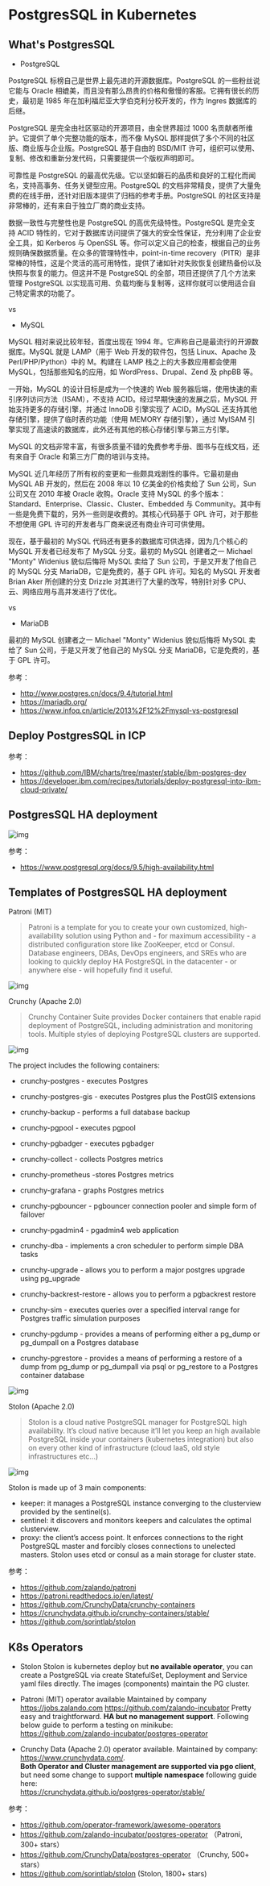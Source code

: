 # PostgresSQL in Kubernetes

## What's PostgresSQL

- PostgreSQL

PostgreSQL 标榜自己是世界上最先进的开源数据库。PostgreSQL 的一些粉丝说它能与 Oracle 相媲美，而且没有那么昂贵的价格和傲慢的客服。它拥有很长的历史，最初是 1985 年在加利福尼亚大学伯克利分校开发的，作为 Ingres 数据库的后继。

PostgreSQL 是完全由社区驱动的开源项目，由全世界超过 1000 名贡献者所维护。它提供了单个完整功能的版本，而不像 MySQL 那样提供了多个不同的社区版、商业版与企业版。PostgreSQL 基于自由的 BSD/MIT 许可，组织可以使用、复制、修改和重新分发代码，只需要提供一个版权声明即可。

可靠性是 PostgreSQL 的最高优先级。它以坚如磐石的品质和良好的工程化而闻名，支持高事务、任务关键型应用。PostgreSQL 的文档非常精良，提供了大量免费的在线手册，还针对旧版本提供了归档的参考手册。PostgreSQL 的社区支持是非常棒的，还有来自于独立厂商的商业支持。

数据一致性与完整性也是 PostgreSQL 的高优先级特性。PostgreSQL 是完全支持 ACID 特性的，它对于数据库访问提供了强大的安全性保证，充分利用了企业安全工具，如 Kerberos 与 OpenSSL 等。你可以定义自己的检查，根据自己的业务规则确保数据质量。在众多的管理特性中，point-in-time recovery（PITR）是非常棒的特性，这是个灵活的高可用特性，提供了诸如针对失败恢复创建热备份以及快照与恢复的能力。但这并不是 PostgreSQL 的全部，项目还提供了几个方法来管理 PostgreSQL 以实现高可用、负载均衡与复制等，这样你就可以使用适合自己特定需求的功能了。

vs

- MySQL

MySQL 相对来说比较年轻，首度出现在 1994 年。它声称自己是最流行的开源数据库。MySQL 就是 LAMP（用于 Web 开发的软件包，包括 Linux、Apache 及 Perl/PHP/Python）中的 M。构建在 LAMP 栈之上的大多数应用都会使用 MySQL，包括那些知名的应用，如 WordPress、Drupal、Zend 及 phpBB 等。

一开始，MySQL 的设计目标是成为一个快速的 Web 服务器后端，使用快速的索引序列访问方法（ISAM），不支持 ACID。经过早期快速的发展之后，MySQL 开始支持更多的存储引擎，并通过 InnoDB 引擎实现了 ACID。MySQL 还支持其他存储引擎，提供了临时表的功能（使用 MEMORY 存储引擎），通过 MyISAM 引擎实现了高速读的数据库，此外还有其他的核心存储引擎与第三方引擎。

MySQL 的文档非常丰富，有很多质量不错的免费参考手册、图书与在线文档，还有来自于 Oracle 和第三方厂商的培训与支持。

MySQL 近几年经历了所有权的变更和一些颇具戏剧性的事件。它最初是由 MySQL AB 开发的，然后在 2008 年以 10 亿美金的价格卖给了 Sun 公司，Sun 公司又在 2010 年被 Oracle 收购。Oracle 支持 MySQL 的多个版本：Standard、Enterprise、Classic、Cluster、Embedded 与 Community。其中有一些是免费下载的，另外一些则是收费的。其核心代码基于 GPL 许可，对于那些不想使用 GPL 许可的开发者与厂商来说还有商业许可可供使用。

现在，基于最初的 MySQL 代码还有更多的数据库可供选择，因为几个核心的 MySQL 开发者已经发布了 MySQL 分支。最初的 MySQL 创建者之一 Michael "Monty" Widenius 貌似后悔将 MySQL 卖给了 Sun 公司，于是又开发了他自己的 MySQL 分支 MariaDB，它是免费的，基于 GPL 许可。知名的 MySQL 开发者 Brian Aker 所创建的分支 Drizzle 对其进行了大量的改写，特别针对多 CPU、云、网络应用与高并发进行了优化。

vs

- MariaDB

最初的 MySQL 创建者之一 Michael "Monty" Widenius 貌似后悔将 MySQL 卖给了 Sun 公司，于是又开发了他自己的 MySQL 分支 MariaDB，它是免费的，基于 GPL 许可。


参考：
 
 - http://www.postgres.cn/docs/9.4/tutorial.html
 - https://mariadb.org/
 - https://www.infoq.cn/article/2013%2F12%2Fmysql-vs-postgresql

 
 
## Deploy PostgresSQL in ICP
 
参考：
 
 - https://github.com/IBM/charts/tree/master/stable/ibm-postgres-dev
 - https://developer.ibm.com/recipes/tutorials/deploy-postgresql-into-ibm-cloud-private/
 
 
## PostgresSQL HA deployment
 
![img](https://raw.githubusercontent.com/huoqifeng/document/master/k8s/postgresInK8s.imgs/ha-options.png)


参考：

 - https://www.postgresql.org/docs/9.5/high-availability.html
	

## Templates of PostgresSQL HA deployment


Patroni (MIT)

> Patroni is a template for you to create your own customized, high-availability solution using Python and - for maximum accessibility - a distributed configuration store like ZooKeeper, etcd or Consul. Database engineers, DBAs, DevOps engineers, and SREs who are looking to quickly deploy HA PostgreSQL in the datacenter - or anywhere else - will hopefully find it useful.

![img](https://raw.githubusercontent.com/huoqifeng/document/master/k8s/postgresInK8s.imgs/ha-patroni.png) 


Crunchy (Apache 2.0)

> Crunchy Container Suite provides Docker containers that enable rapid deployment of PostgreSQL, including administration and monitoring tools. Multiple styles of deploying PostgreSQL clusters are supported.

![img](https://raw.githubusercontent.com/huoqifeng/document/master/k8s/postgresInK8s.imgs/ha-crunchy.png) 

The project includes the following containers:

- crunchy-postgres - executes Postgres

- crunchy-postgres-gis - executes Postgres plus the PostGIS extensions

- crunchy-backup - performs a full database backup

- crunchy-pgpool - executes pgpool

- crunchy-pgbadger - executes pgbadger

- crunchy-collect - collects Postgres metrics

- crunchy-prometheus -stores Postgres metrics

- crunchy-grafana - graphs Postgres metrics

- crunchy-pgbouncer - pgbouncer connection pooler and simple form of failover

- crunchy-pgadmin4 - pgadmin4 web application

- crunchy-dba - implements a cron scheduler to perform simple DBA tasks

- crunchy-upgrade - allows you to perform a major postgres upgrade using pg_upgrade

- crunchy-backrest-restore - allows you to perform a pgbackrest restore

- crunchy-sim - executes queries over a specified interval range for Postgres traffic simulation purposes

- crunchy-pgdump - provides a means of performing either a pg_dump or pg_dumpall on a Postgres database

- crunchy-pgrestore - provides a means of performing a restore of a dump from pg_dump or pg_dumpall via psql or pg_restore to a Postgres container database

![img](https://raw.githubusercontent.com/huoqifeng/document/master/k8s/postgresInK8s.imgs/ha-crunchy1.png) 


Stolon (Apache 2.0)

> Stolon is a cloud native PostgreSQL manager for PostgreSQL high availability. It’s cloud native because it’ll let you keep an high available PostgreSQL inside your containers (kubernetes integration) but also on every other kind of infrastructure (cloud IaaS, old style infrastructures etc…)

![img](https://raw.githubusercontent.com/huoqifeng/document/master/k8s/postgresInK8s.imgs/ha-stolon.png) 

Stolon is made up of 3 main components:

- keeper: it manages a PostgreSQL instance converging to the clusterview provided by the sentinel(s).
- sentinel: it discovers and monitors keepers and calculates the optimal clusterview.
- proxy: the client’s access point. It enforces connections to the right PostgreSQL master and forcibly closes connections to unelected masters.
Stolon uses etcd or consul as a main storage for cluster state.


参考：

 - https://github.com/zalando/patroni
 - https://patroni.readthedocs.io/en/latest/
 - https://github.com/CrunchyData/crunchy-containers
 - https://crunchydata.github.io/crunchy-containers/stable/
 - https://github.com/sorintlab/stolon
 

## K8s Operators 

- Stolon 
  Stolon is kubernetes deploy but **no available operator**, you can create a PostgreSQL via create StatefulSet, Deployment and Service yaml files directly. The images (components) maintain the PG cluster.   
  
- Patroni (MIT)
  operator available
  Maintained by company https://jobs.zalando.com
  https://github.com/zalando-incubator
  Pretty easy and traightforward. **HA but no management support**. Following below guide to perform a testing on minikube:  
  https://github.com/zalando-incubator/postgres-operator
  
- Crunchy Data (Apache 2.0)
  operator available. 
  Maintained by company: https://www.crunchydata.com/.  
  **Both Operator and Cluster management are supported via pgo client**, but need some change to support **multiple namespace** following guide here:  
  https://crunchydata.github.io/postgres-operator/stable/

参考：

 - https://github.com/operator-framework/awesome-operators
 - https://github.com/zalando-incubator/postgres-operator （Patroni, 300+ stars）
 - https://github.com/CrunchyData/postgres-operator （Crunchy, 500+ stars）
 - https://github.com/sorintlab/stolon  (Stolon, 1800+ stars)